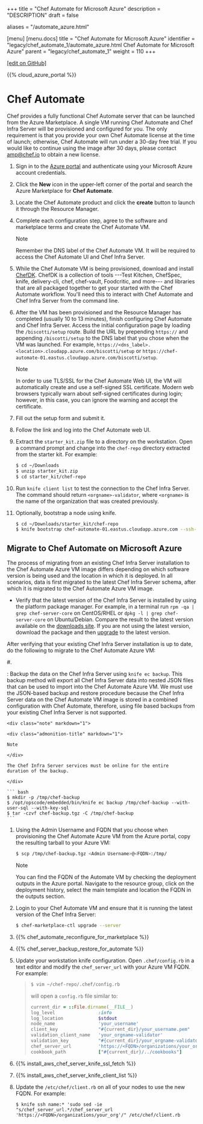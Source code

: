 +++
title = "Chef Automate for Microsoft Azure"
description = "DESCRIPTION"
draft = false

aliases = "/automate_azure.html"

[menu]
  [menu.docs]
    title = "Chef Automate for Microsoft Azure"
    identifier = "legacy/chef_automate_1/automate_azure.html Chef Automate for Microsoft Azure"
    parent = "legacy/chef_automate_1"
    weight = 110
+++    

[\[edit on
GitHub\]](https://github.com/chef/chef-web-docs/blob/master/chef_master/source/automate_azure.rst)

{{% cloud_azure_portal %}}

Chef Automate
=============

Chef provides a fully functional Chef Automate server that can be
launched from the Azure Marketplace. A single VM running Chef Automate
and Chef Infra Server will be provisioned and configured for you. The
only requirement is that you provide your own Chef Automate license at
the time of launch; otherwise, Chef Automate will run under a 30-day
free trial. If you would like to continue using the image after 30 days,
please contact <amp@chef.io> to obtain a new license.

1.  Sign in to the [Azure portal](https://portal.azure.com/) and
    authenticate using your Microsoft Azure account credentials.

2.  Click the **New** icon in the upper-left corner of the portal and
    search the Azure Marketplace for **Chef Automate**.

3.  Locate the Chef Automate product and click the **create** button to
    launch it through the Resource Manager.

4.  Complete each configuration step, agree to the software and
    marketplace terms and create the Chef Automate VM.

    <div class="note" markdown="1">

    <div class="admonition-title" markdown="1">

    Note

    </div>

    Remember the DNS label of the Chef Automate VM. It will be required
    to access the Chef Automate UI and Chef Infra Server.

    </div>

5.  While the Chef Automate VM is being provisioned, download and
    install [ChefDK](/install_dk/). ChefDK is a collection of tools
    ---Test Kitchen, ChefSpec, knife, delivery-cli, chef, chef-vault,
    Foodcritic, and more--- and libraries that are all packaged together
    to get your started with the Chef Automate workflow. You'll need
    this to interact with Chef Automate and Chef Infra Server from the
    command line.

6.  After the VM has been provisioned and the Resource Manager has
    completed (usually 10 to 13 minutes), finish configuring Chef
    Automate and Chef Infra Server. Access the initial configuration
    page by loading the `/biscotti/setup` route. Build the URL by
    prepending `https://` and appending `/biscotti/setup` to the DNS
    label that you chose when the VM was launched. For example,
    `https://<dns_label>.<location>.cloudapp.azure.com/biscotti/setup`
    or
    `https://chef-automate-01.eastus.cloudapp.azure.com/biscotti/setup`.

    <div class="note" markdown="1">

    <div class="admonition-title" markdown="1">

    Note

    </div>

    In order to use TLS/SSL for the Chef Automate Web UI, the VM will
    automatically create and use a self-signed SSL certificate. Modern
    web browsers typically warn about self-signed certificates during
    login; however, in this case, you can ignore the warning and accept
    the certificate.

    </div>

7.  Fill out the setup form and submit it.

8.  Follow the link and log into the Chef Automate web UI.

9.  Extract the `starter_kit.zip` file to a directory on the
    workstation. Open a command prompt and change into the `chef-repo`
    directory extracted from the starter kit. For example:

    ``` bash
    $ cd ~/Downloads
    $ unzip starter_kit.zip
    $ cd starter_kit/chef-repo
    ```

10. Run `knife client list` to test the connection to the Chef Infra
    Server. The command should return `<orgname>-validator`, where
    `<orgname>` is the name of the organization that was created
    previously.

11. Optionally, bootstrap a node using knife.

    ``` bash
    $ cd ~/Downloads/starter_kit/chef-repo
    $ knife bootstrap chef-automate-01.eastus.cloudapp.azure.com --ssh-user azure --sudo
    ```

Migrate to Chef Automate on Microsoft Azure
-------------------------------------------

The process of migrating from an existing Chef Infra Server installation
to the Chef Automate Azure VM image differs depending on which software
version is being used and the location in which it is deployed. In all
scenarios, data is first migrated to the latest Chef Infra Server
schema, after which it is migrated to the Chef Automate Azure VM image.

-   Verify that the latest version of the Chef Infra Server is installed
    by using the platform package manager. For example, in a terminal
    run `rpm -qa | grep chef-server-core` on CentOS/RHEL or
    `dpkg -l | grep chef-server-core` on Ubuntu/Debian. Compare the
    result to the latest version available on the [downloads
    site](https://downloads.chef.io/). If you are not using the latest
    version, download the package and then
    [upgrade](/upgrade_server.html#from-chef-server-12) to the latest
    version.

After verifying that your existing Chef Infra Server installation is up
to date, do the following to migrate to the Chef Automate Azure VM:

\#.

:   Backup the data on the Chef Infra Server using `knife ec backup`.
    This backup method will export all Chef Infra Server data into
    nested JSON files that can be used to import into the Chef Automate
    Azure VM. We must use the JSON-based backup and restore procedure
    because the Chef Infra Server data on the Chef Automate VM image is
    stored in a combined configuration with Chef Automate, therefore,
    using file based backups from your existing Chef Infra Server is not
    supported.

    <div class="note" markdown="1">

    <div class="admonition-title" markdown="1">

    Note

    </div>

    The Chef Infra Server services must be online for the entire
    duration of the backup.

    </div>

    ``` bash
    $ mkdir -p /tmp/chef-backup
    $ /opt/opscode/embedded/bin/knife ec backup /tmp/chef-backup --with-user-sql --with-key-sql
    $ tar -czvf chef-backup.tgz -C /tmp/chef-backup
    ```

1.  Using the Admin Username and FQDN that you choose when provisioning
    the Chef Automate Azure VM from the Azure portal, copy the resulting
    tarball to your Azure VM:

    ``` bash
    $ scp /tmp/chef-backup.tgz <Admin Username>@<FQDN>:/tmp/
    ```

    <div class="note" markdown="1">

    <div class="admonition-title" markdown="1">

    Note

    </div>

    You can find the FQDN of the Automate VM by checking the deployment
    outputs in the Azure portal. Navigate to the resource group, click
    on the deployment history, select the main template and location the
    FQDN in the outputs section.

    </div>

2.  Login to your Chef Automate VM and ensure that it is running the
    latest version of the Chef Infra Server:

    ``` bash
    $ chef-marketplace-ctl upgrade --server
    ```

3.  {{% chef_automate_reconfigure_for_marketplace %}}

4.  {{% chef_server_backup_restore_for_automate %}}

5.  Update your workstation knife configuration. Open `.chef/config.rb`
    in a text editor and modify the `chef_server_url` with your Azure VM
    FQDN. For example:

    > ``` bash
    > $ vim ~/chef-repo/.chef/config.rb
    > ```
    >
    > will open a `config.rb` file similar to:
    >
    > ``` ruby
    > current_dir = ::File.dirname(__FILE__)
    > log_level                :info
    > log_location             $stdout
    > node_name                'your_username'
    > client_key               "#{current_dir}/your_username.pem"
    > validation_client_name   'your_orgname-validator'
    > validation_key           "#{current_dir}/your_orgname-validator.pem"
    > chef_server_url          'https://<FQDN>/organizations/your_org'
    > cookbook_path            ["#{current_dir}/../cookbooks"]
    > ```

6.  {{% install_aws_chef_server_knife_ssl_fetch %}}

7.  {{% install_aws_chef_server_knife_client_list %}}

8.  Update the `/etc/chef/client.rb` on all of your nodes to use the new
    FQDN. For example:

    ``` none
    $ knife ssh name:* 'sudo sed -ie "s/chef_server_url.*/chef_server_url 'https://<FQDN>/organizations/your_org'/" /etc/chef/client.rb
    ```
